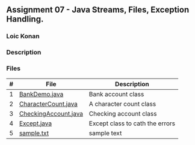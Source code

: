 ## Assignment 07 - Java Streams, Files, Exception Handling.

### Loic Konan

### Description

### Files

|   #   | File                                         | Description                     |
| :---: | -------------------------------------------- | ------------------------------- |
|   1   | [BankDemo.java](BankDemo.java)               | Bank account class              |
|   2   | [CharacterCount.java](CharacterCount.java)   | A character count class         |
|   3   | [CheckingAccount.java](CheckingAccount.java) | Checking account class          |
|   4   | [Except.java](Except.java)                   | Except class to cath the errors |
|   5   | [sample.txt](sample.txt)                     | sample text                     |
